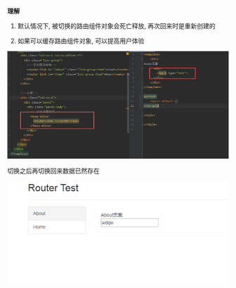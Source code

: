 **理解**

1) 默认情况下, 被切换的路由组件对象会死亡释放, 再次回来时是重新创建的 

2) 如果可以缓存路由组件对象, 可以提高用户体验





![](picc/缓存.jpg)



切换之后再切换回来数据已然存在

![](picc/缓存1.jpg)

